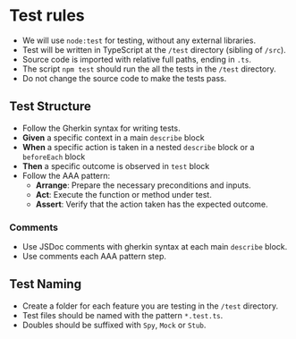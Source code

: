 # Test rules

- We will use `node:test` for testing, without any external libraries.
- Test will be written in TypeScript at the `/test` directory (sibling of `/src`).
- Source code is imported with relative full paths, ending in `.ts`.
- The script `npm test` should run the all the tests in the `/test` directory.
- Do not change the source code to make the tests pass.

## Test Structure
- Follow the Gherkin syntax for writing tests.
 - **Given** a specific context in a main `describe` block
 - **When** a specific action is taken in a nested `describe` block or a `beforeEach` block
 - **Then** a specific outcome is observed in `test` block
- Follow the AAA pattern:
  - **Arrange**: Prepare the necessary preconditions and inputs.
  - **Act**: Execute the function or method under test.
  - **Assert**: Verify that the action taken has the expected outcome.

### Comments

- Use JSDoc comments with gherkin syntax at each main `describe` block.
- Use comments each AAA pattern step.

## Test Naming
- Create a folder for each feature you are testing in the `/test` directory.
- Test files should be named with the pattern `*.test.ts`.  
- Doubles should be suffixed with `Spy`, `Mock` or `Stub`.